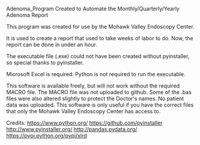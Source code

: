 Adenoma_Program
Created to Automate the Monthly/Quarterly/Yearly Adenoma Report

This program was created for use by the Mohawk Valley Endoscopy Center.

It is used to create a report that used to take weeks of labor to do. Now, the report can be done in under an hour.

The executable file (.exe) could not have been created without pyinstaller, so special thanks to pyinstaller.

Microsoft Excel is required. Python is not required to run the executable.

This software is available freely, but will not work without the required MACRO file. The MACRO file was not uploaded to github. Some of the .bas files were also altered slightly to protect the Doctor's names. No patient data was uploaded. This software is only useful if you have the correct files that only the Mohawk Valley Endoscopy Center has access to.

Credits:
https://www.python.org/
https://github.com/pyinstaller
http://www.pyinstaller.org/
http://pandas.pydata.org/
https://pypi.python.org/pypi/xlrd
